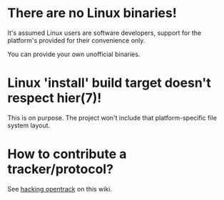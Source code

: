 # There are no Linux binaries!

It's assumed Linux users are software developers, support for the
platform's provided for their convenience only.

You can provide your own unofficial binaries.

# Linux 'install' build target doesn't respect hier(7)!

This is on purpose. The project won't include that platform-specific
file system layout.

# How to contribute a tracker/protocol?

See [hacking opentrack](https://github.com/opentrack/opentrack/wiki/Hacking-opentrack) on this wiki.